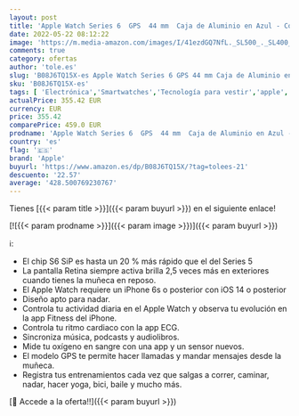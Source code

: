 ```yaml
---
layout: post
title: 'Apple Watch Series 6  GPS  44 mm  Caja de Aluminio en Azul - Correa Deportiva Azul Marino Intenso'
date: 2022-05-22 08:12:22
image: 'https://m.media-amazon.com/images/I/41ezdGQ7NfL._SL500_._SL400_.jpg'
comments: true
category: ofertas
author: 'tole.es'
slug: 'B08J6TQ15X-es Apple Watch Series 6 GPS 44 mm Caja de Aluminio en Azul -...'
sku: 'B08J6TQ15X-es'
tags: [ 'Electrónica','Smartwatches','Tecnología para vestir','apple','🇪🇸', ]
actualPrice: 355.42 EUR
currency: EUR
price: 355.42
comparePrice: 459.0 EUR
prodname: 'Apple Watch Series 6  GPS  44 mm  Caja de Aluminio en Azul - Correa Deportiva Azul Marino Intenso'
country: 'es'
flag: '🇪🇸'
brand: 'Apple'
buyurl: 'https://www.amazon.es/dp/B08J6TQ15X/?tag=tolees-21'
descuento: '22.57'
average: '428.500769230767'
---
```


Tienes [{{< param title >}}]({{< param buyurl >}}) en el siguiente enlace!

[![{{< param prodname >}}]({{< param image >}})]({{< param buyurl >}})

ℹ️:

- El chip S6 SiP es hasta un 20 % más rápido que el del Series 5
- La pantalla Retina siempre activa brilla 2,5 veces más en exteriores cuando tienes la muñeca en reposo.
- El Apple Watch requiere un iPhone 6s o posterior con iOS 14 o posterior
- Diseño apto para nadar.
- Controla tu actividad diaria en el Apple Watch y observa tu evolución en la app Fitness del iPhone.
- Controla tu ritmo cardiaco con la app ECG.
- Sincroniza música, podcasts y audiolibros.
- Mide tu oxígeno en sangre con una app y un sensor nuevos.
- El modelo GPS te permite hacer llamadas y mandar mensajes desde la muñeca.
- Registra tus entrenamientos cada vez que salgas a correr, caminar, nadar, hacer yoga, bici, baile y mucho más.

[🛒 Accede a la oferta!!]({{< param buyurl >}})

